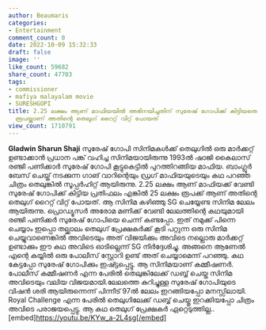 ```yaml
---
author: Beaumaris
categories:
- Entertainment
comment_count: 0
date: 2022-10-09 15:32:33
draft: false
image: ''
like_count: 59682
share_count: 47703
tags:
- commissioner
- mafiya malayalam movie
- SURESHGOPI
title: 2.25 ലക്ഷം ആണ് മാഫിയയിൽ അഭിനയിച്ചതിന് സുരേഷ് ഗോപിക്ക് കിട്ടിയതെങ്കിൽ 25 ലക്ഷം
  രൂപയ്ക്കാണ് അതിന്റെ തെലുഗ് റൈറ്റ് വിറ്റ് പോയത്
view_count: 1710791
---
```


**Gladwin Sharun Shaji** സുരേഷ് ഗോപി സിനിമകൾക്ക് തെലുഗിൽ ഒരു മാർക്കറ്റ് ഉണ്ടാക്കാൻ പ്രധാന പങ്ക് വഹിച്ച സിനിമയായിരുന്നു 1993ൽ ഷാജി കൈലാസ് രഞ്ജി പണിക്കാർ സുരേഷ് ഗോപി കൂട്ടുകെട്ടിൽ പുറത്തിറങ്ങിയ മാഫിയ. ബാംഗ്ലൂർ ബേസ് ചെയ്ത് നടക്കുന്ന ഗാങ് വാറിന്റെയും ഡ്രഗ് മാഫിയയുടെയും കഥ പറഞ്ഞ ചിത്രം തെലുങ്കിൽ സൂപ്പർഹിറ്റ് ആയിരുന്നു. 2.25 ലക്ഷം ആണ് മാഫിയക്ക്‌ വേണ്ടി സുരേഷ് ഗോപിക്ക് കിട്ടിയ പ്രതിഫലം എങ്കിൽ 25 ലക്ഷം രൂപക്ക് ആണ് അതിന്റെ തെലുഗ് റൈറ്റ് വിറ്റ് പോയത്. ആ സിനിമ കഴിഞ്ഞു SG ചെയ്യേണ്ട സിനിമ ലേലം ആയിരുന്നു. പ്രൊഡ്യൂസർ അരോമ മണിക്ക് വേണ്ടി ലേലത്തിന്റെ കഥയുമായി രഞ്ജി പണിക്കർ സുരേഷ് ഗോപിയെ ചെന്ന് കണ്ടപ്പോ. ഇത് നമുക്ക് പിന്നെ ചെയ്യാം ഇപ്പൊ തല്ക്കാലം തെലുഗ് പ്രേക്ഷകർക്ക്‌ കൂടി പറ്റുന്ന ഒരു സിനിമ ചെയ്യുവാണെങ്കിൽ അവിടെയും അത് വിജയിക്കും അവിടെ നല്ലൊരു മാർക്കറ്റ് ഉണ്ടാക്കും ഈ കഥ അവിടെ ഓടില്ലെന്ന് SG നിർദ്ദേശിച്ചു. അങ്ങനെ ആണേൽ എന്റെ കയ്യിൽ ഒരു പോലീസ് സ്റ്റോറി ഉണ്ട് അത് ചെയ്യാമെന്ന് പറഞ്ഞു. കഥ കേട്ടപ്പോ സുരേഷ് ഗോപിക്കും ഇഷ്ട്ടപ്പെട്ടു. ആ സിനിമയാണ് കമ്മീഷണർ. പോലീസ് കമ്മീഷണർ എന്ന പേരിൽ തെലുങ്കിലേക്ക് ഡബ്ബ് ചെയ്ത സിനിമ അവിടെയും വലിയ വിജയമായി.ലേലത്തെ കുറിച്ചുള്ള സുരേഷ് ഗോപിയുടെ വിഷൻ ശരി ആയിരുന്നെന്ന് പിന്നീട് 97ൽ ലേലം ഇറങ്ങിയപ്പോ മനസ്സിലായി. Royal Challenge എന്ന പേരിൽ തെലുഗിലേക്ക് ഡബ്ബ് ചെയ്തു ഇറക്കിയപ്പോ ചിത്രം അവിടെ പരാജയപ്പെട്ടു. ആ കഥ തെലുഗ് പ്രേക്ഷകർ ഏറ്റെടുത്തില്ല.. [embed]https://youtu.be/KYw_a-2L4sg[/embed]
